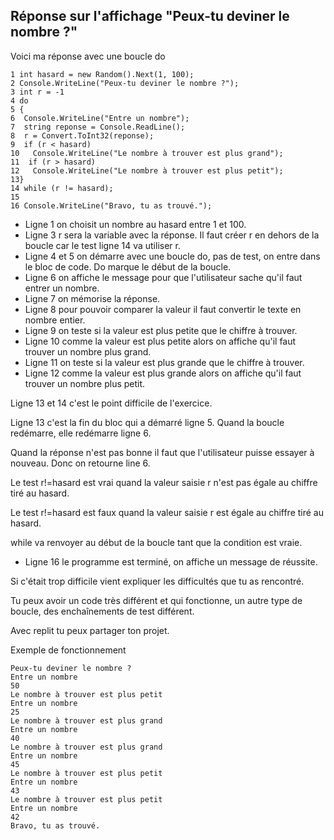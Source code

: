 ## Réponse sur l'affichage "Peux-tu deviner le nombre ?"

Voici ma réponse avec une boucle do

```
1 int hasard = new Random().Next(1, 100);
2 Console.WriteLine("Peux-tu deviner le nombre ?");
3 int r = -1
4 do
5 {
6  Console.WriteLine("Entre un nombre");
7  string reponse = Console.ReadLine();
8  r = Convert.ToInt32(reponse);
9  if (r < hasard)
10   Console.WriteLine("Le nombre à trouver est plus grand");
11  if (r > hasard)
12   Console.WriteLine("Le nombre à trouver est plus petit");
13}
14 while (r != hasard);
15
16 Console.WriteLine("Bravo, tu as trouvé.");
```

- Ligne 1 on choisit un nombre au hasard entre 1 et 100.
- Ligne 3 r sera la variable avec la réponse. Il faut créer r en dehors de la boucle car le test ligne 14 va utiliser r.
- Ligne 4 et 5 on démarre avec une boucle do, pas de test, on entre dans le bloc de code. Do marque le début de la boucle.
- Ligne 6 on affiche le message pour que l'utilisateur sache qu'il faut entrer un nombre.
- Ligne 7 on mémorise la réponse.
- Ligne 8 pour pouvoir comparer la valeur il faut convertir le texte en nombre entier.
- Ligne 9 on teste si la valeur est plus petite que le chiffre à trouver.
- Ligne 10 comme la valeur est plus petite alors on affiche qu'il faut trouver un nombre plus grand.
- Ligne 11 on teste si la valeur est plus grande que le chiffre à trouver.
- Ligne 12 comme la valeur est plus grande alors on affiche qu'il faut trouver un nombre plus petit.

Ligne 13 et 14 c'est le point difficile de l'exercice.

Ligne 13 c'est la fin du bloc qui a démarré ligne 5. Quand la boucle redémarre, elle redémarre ligne 6.

Quand la réponse n'est pas bonne il faut que l'utilisateur puisse essayer à nouveau. Donc on retourne line 6.

Le test r!=hasard est vrai quand la valeur saisie r n'est pas égale au chiffre tiré au hasard.

Le test r!=hasard est faux quand la valeur saisie r est égale au chiffre tiré au hasard.

while va renvoyer au début de la boucle tant que la condition est vraie.

- Ligne 16 le programme est terminé, on affiche un message de réussite.

Si c'était trop difficile vient expliquer les difficultés que tu as rencontré.

Tu peux avoir un code très différent et qui fonctionne, un autre type de boucle, des enchaînements de test différent.

Avec replit tu peux partager ton projet.

Exemple de fonctionnement
```
Peux-tu deviner le nombre ?
Entre un nombre
50
Le nombre à trouver est plus petit
Entre un nombre
25
Le nombre à trouver est plus grand
Entre un nombre
40
Le nombre à trouver est plus grand
Entre un nombre
45
Le nombre à trouver est plus petit
Entre un nombre
43
Le nombre à trouver est plus petit
Entre un nombre
42
Bravo, tu as trouvé.
```
